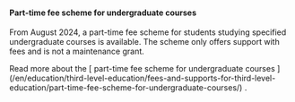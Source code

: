 ####  **Part-time fee scheme for undergraduate courses**

From August 2024, a part-time fee scheme for students studying specified
undergraduate courses is available. The scheme only offers support with fees
and is not a maintenance grant.

Read more about the [ part-time fee scheme for undergraduate courses
](/en/education/third-level-education/fees-and-supports-for-third-level-
education/part-time-fee-scheme-for-undergraduate-courses/) .
